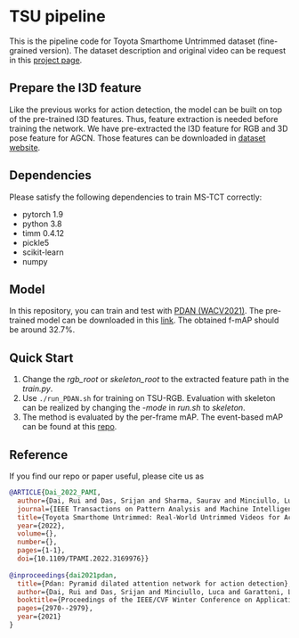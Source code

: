 # TSU pipeline

This is the pipeline code for Toyota Smarthome Untrimmed dataset (fine-grained version). The dataset description and original video can be request in this [project page](https://project.inria.fr/toyotasmarthome/).

## Prepare the I3D feature
Like the previous works for action detection, the model can be built on top of the pre-trained I3D features. Thus, feature extraction is needed before training the network.  We have pre-extracted the I3D feature for RGB and 3D pose feature for AGCN. Those features can be downloaded in [dataset website](https://project.inria.fr/toyotasmarthome/).

## Dependencies 
Please satisfy the following dependencies to train MS-TCT correctly: 
- pytorch 1.9
- python 3.8 
- timm 0.4.12
- pickle5
- scikit-learn
- numpy

## Model
In this repository, you can train and test with [PDAN (WACV2021)](https://openaccess.thecvf.com/content/WACV2021/html/Dai_PDAN_Pyramid_Dilated_Attention_Network_for_Action_Detection_WACV_2021_paper.html). 
The pre-trained model can be downloaded in this [link](https://mybox.inria.fr/f/5e006560efaf4e0fb7ac/). The obtained f-mAP should be around 32.7%.

## Quick Start
1. Change the _rgb_root_ or _skeleton_root_ to the extracted feature path in the _train.py_. 
2. Use `./run_PDAN.sh` for training on TSU-RGB. Evaluation with skeleton can be realized by changing the _-mode_ in _run.sh_ to _skeleton_.
3. The method is evaluated by the per-frame mAP. The event-based mAP can be found at this [repo](https://github.com/dairui01/TSU_evaluation/tree/main/Event_map).



## Reference
If you find our repo or paper useful, please cite us as
```bibtex
@ARTICLE{Dai_2022_PAMI,
  author={Dai, Rui and Das, Srijan and Sharma, Saurav and Minciullo, Luca and Garattoni, Lorenzo and Bremond, Francois and Francesca, Gianpiero},
  journal={IEEE Transactions on Pattern Analysis and Machine Intelligence}, 
  title={Toyota Smarthome Untrimmed: Real-World Untrimmed Videos for Activity Detection}, 
  year={2022},
  volume={},
  number={},
  pages={1-1},
  doi={10.1109/TPAMI.2022.3169976}}
  
@inproceedings{dai2021pdan,
  title={Pdan: Pyramid dilated attention network for action detection},
  author={Dai, Rui and Das, Srijan and Minciullo, Luca and Garattoni, Lorenzo and Francesca, Gianpiero and Bremond, Francois},
  booktitle={Proceedings of the IEEE/CVF Winter Conference on Applications of Computer Vision},
  pages={2970--2979},
  year={2021}
}

```


